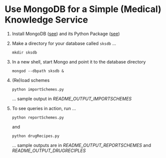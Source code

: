 # Use MongoDB for a Simple (Medical) Knowledge Service

  1. Install MongoDB ([see](http://docs.mongodb.org/manual/installation/)) and its Python Package ([see](http://api.mongodb.org/python/current/installation.html))

  2. Make a directory for your database called `sksdb` ...

         mkdir sksdb

  3. In a new shell, start Mongo and point it to the database directory

         mongod --dbpath sksdb & 

  4. (Re)load schemes

         python importSchemes.py

     ... sample output in _README_OUTPUT_IMPORTSCHEMES_

  5. To see queries in action, run ...

         python reportSchemes.py

     and

         python drugRecipes.py

     ... sample outputs are in _README_OUTPUT_REPORTSCHEMES_ and _README_OUTPUT_DRUGRECIPLES_
